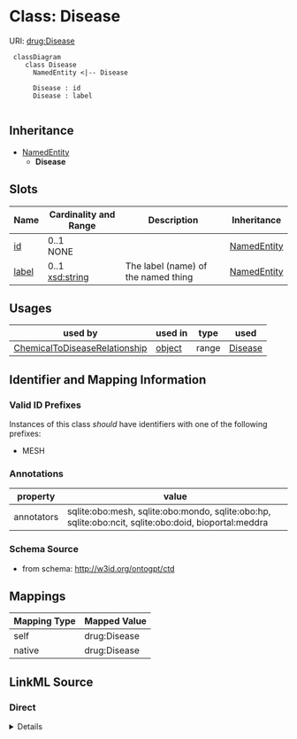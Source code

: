 # Class: Disease



URI: [drug:Disease](http://w3id.org/ontogpt/drug/Disease)


```mermaid
 classDiagram
    class Disease
      NamedEntity <|-- Disease
      
      Disease : id
      Disease : label
      
```




## Inheritance
* [NamedEntity](NamedEntity.md)
    * **Disease**



## Slots

| Name | Cardinality and Range | Description | Inheritance |
| ---  | --- | --- | --- |
| [id](id.md) | 0..1 <br/> NONE |  | [NamedEntity](NamedEntity.md) |
| [label](label.md) | 0..1 <br/> [xsd:string](xsd:string) | The label (name) of the named thing | [NamedEntity](NamedEntity.md) |





## Usages

| used by | used in | type | used |
| ---  | --- | --- | --- |
| [ChemicalToDiseaseRelationship](ChemicalToDiseaseRelationship.md) | [object](object.md) | range | [Disease](Disease.md) |






## Identifier and Mapping Information


### Valid ID Prefixes

Instances of this class *should* have identifiers with one of the following prefixes:

* MESH






### Annotations

| property | value |
| --- | --- |
| annotators | sqlite:obo:mesh, sqlite:obo:mondo, sqlite:obo:hp, sqlite:obo:ncit, sqlite:obo:doid, bioportal:meddra || prompt.examples | cardiac asystole, COVID-19, Headache, cancer |



### Schema Source


* from schema: http://w3id.org/ontogpt/ctd





## Mappings

| Mapping Type | Mapped Value |
| ---  | ---  |
| self | drug:Disease |
| native | drug:Disease |


## LinkML Source

<!-- TODO: investigate https://stackoverflow.com/questions/37606292/how-to-create-tabbed-code-blocks-in-mkdocs-or-sphinx -->

### Direct

<details>
```yaml
name: Disease
id_prefixes:
- MESH
annotations:
  annotators:
    tag: annotators
    value: sqlite:obo:mesh, sqlite:obo:mondo, sqlite:obo:hp, sqlite:obo:ncit, sqlite:obo:doid,
      bioportal:meddra
  prompt.examples:
    tag: prompt.examples
    value: cardiac asystole, COVID-19, Headache, cancer
from_schema: http://w3id.org/ontogpt/ctd
rank: 1000
is_a: NamedEntity
slot_usage:
  id:
    name: id
    values_from:
    - MeshDiseaseIdentifier
    domain_of:
    - NamedEntity
    - Publication
    - NamedEntity
    - Publication
    pattern: ^MESH:[CD][0-9]{6}$

```
</details>

### Induced

<details>
```yaml
name: Disease
id_prefixes:
- MESH
annotations:
  annotators:
    tag: annotators
    value: sqlite:obo:mesh, sqlite:obo:mondo, sqlite:obo:hp, sqlite:obo:ncit, sqlite:obo:doid,
      bioportal:meddra
  prompt.examples:
    tag: prompt.examples
    value: cardiac asystole, COVID-19, Headache, cancer
from_schema: http://w3id.org/ontogpt/ctd
rank: 1000
is_a: NamedEntity
slot_usage:
  id:
    name: id
    values_from:
    - MeshDiseaseIdentifier
    domain_of:
    - NamedEntity
    - Publication
    - NamedEntity
    - Publication
    pattern: ^MESH:[CD][0-9]{6}$
attributes:
  id:
    name: id
    description: A unique identifier for the named entity
    from_schema: http://w3id.org/ontogpt/core
    rank: 1000
    values_from:
    - MeshDiseaseIdentifier
    identifier: true
    alias: id
    owner: Disease
    domain_of:
    - NamedEntity
    - Publication
    - NamedEntity
    - Publication
    range: string
    pattern: ^MESH:[CD][0-9]{6}$
  label:
    name: label
    description: The label (name) of the named thing
    from_schema: http://w3id.org/ontogpt/core
    aliases:
    - name
    rank: 1000
    alias: label
    owner: Disease
    domain_of:
    - NamedEntity
    range: string

```
</details>